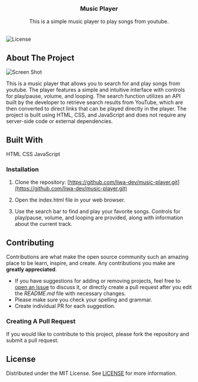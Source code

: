 <br/>
<p align="center">
  <h3 align="center">Music Player</h3>

  <p align="center">
    This is a simple music player to play songs from youtube.
    <br/>
    <br/>
  </p>
</p>

![License](https://img.shields.io/github/license/liwa-dev/music-player)

## About The Project

![Screen Shot](https://i.ibb.co/MSG7Pph/Untitled.png)

This is a music player that allows you to search for and play songs from youtube. The player features a simple and intuitive interface with controls for play/pause, volume, and looping. The search function utilizes an API built by the developer to retrieve search results from YouTube, which are then converted to direct links that can be played directly in the player. The project is built using HTML, CSS, and JavaScript and does not require any server-side code or external dependencies.

## Built With

HTML
CSS
JavaScript

### Installation

1. Clone the repository: [https://github.com/liwa-dev/music-player.git](https://github.com/liwa-dev/music-player.git)

3. Open the index.html file in your web browser.

4. Use the search bar to find and play your favorite songs. Controls for play/pause, volume, and looping are provided, along with information about the current track.

## Contributing

Contributions are what make the open source community such an amazing place to be learn, inspire, and create. Any contributions you make are **greatly appreciated**.
* If you have suggestions for adding or removing projects, feel free to [open an issue](https://github.com/liwa-dev/music-player/issues/new) to discuss it, or directly create a pull request after you edit the *README.md* file with necessary changes.
* Please make sure you check your spelling and grammar.
* Create individual PR for each suggestion.

### Creating A Pull Request

If you would like to contribute to this project, please fork the repository and submit a pull request.

## License

Distributed under the MIT License. See [LICENSE](https://github.com/liwa-dev/music-player/blob/master/License) for more information.
